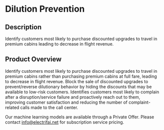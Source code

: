 #  Dilution Prevention

## Description
  Identify customers most likely to purchase discounted upgrades to travel in premium cabins leading to decrease in flight revenue. 

## Product Overview
 Identify customers most likely to purchase discounted upgrades to travel in premium cabins rather than purchasing premium cabins at full fare, leading to decrease in flight revenue. Block the sale of discounted upgrades to prevent/reverse dilutionary behavior by hiding the discounts that may be available to low-risk customers. Identifies customers most likely to complain after a disruption/service failure and proactively reach out to them, improving customer satisfaction and reducing the number of complaint-related calls made to the call center. 
 
Our machine learning models are available through a Private Offer. Please contact info@electrifai.net for subscription service pricing.
